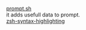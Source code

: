 [prompt.sh](https://github.com/Parth/dotfiles/blob/master/zsh/prompt.sh)  
it adds usefull data to prompt.  
[zsh-syntax-highlighting](https://github.com/zsh-users/zsh-syntax-highlighting)  
